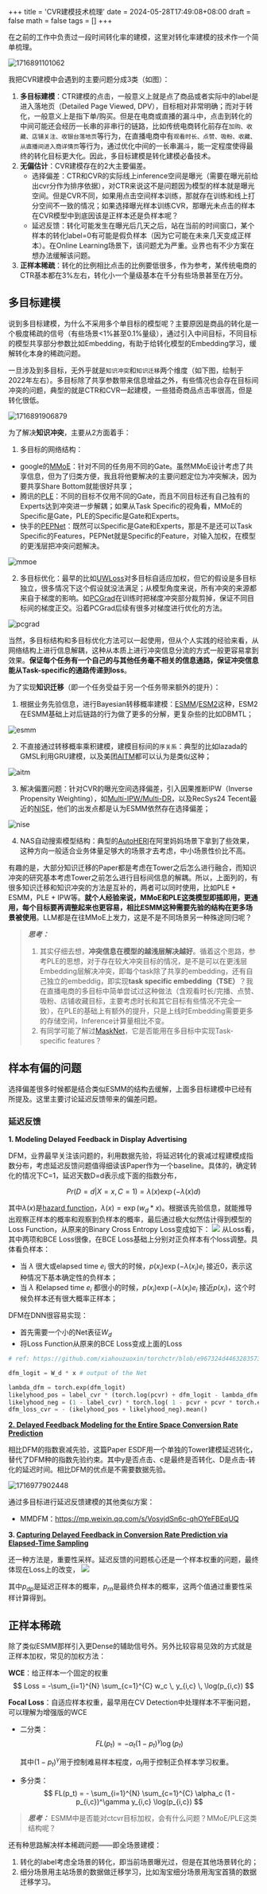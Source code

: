+++
title = 'CVR建模技术梳理'
date = 2024-05-28T17:49:08+08:00
draft = false
math = false
tags = []
+++

在之前的工作中负责过一段时间转化率的建模，这里对转化率建模的技术作一个简单梳理。

![1716891101062](assets/1716891101062.png)

我把CVR建模中会遇到的主要问题分成3类（如图）：
1. __多目标建模__：CTR建模的点击，一般意义上就是点了商品或者实际中的label是进入落地页（Detailed Page Viewed, DPV），目标相对非常明确；而对于转化，一般意义上是指下单/购买。但是在电商或直播的漏斗中，点击到转化的中间可能还会经历一长串的非串行的链路，比如传统电商转化前存在`加购、收藏、店铺关注、收银台落地页`等行为，在直播电商中有`观看时长、点赞、吸粉、收藏、从直播间进入商详情页`等行为，通过优化中间的一长串漏斗，能一定程度使得最终的转化目标更大化。因此，多目标建模是转化建模必备技术。
2. __无偏估计__：CVR建模存在的2大主要偏差。
    - 选择偏差：CTR和CVR的实际线上inference空间是曝光（需要在曝光前给出cvr分作为排序依据），对CTR来说这不是问题因为模型的样本就是曝光空间。但是CVR不同，如果用点击空间样本训练，那就存在训练和线上打分空间不一致的情况；如果选择曝光样本训练CVR，那曝光未点击的样本在CVR模型中到底因该是正样本还是负样本呢？
    - 延迟反馈：转化可能发生在曝光后几天之后，站在当前的时间窗口，某个样本的转化label=0有可能是假负样本（因为它可能在未来几天变成正样本）。在Online Learning场景下，该问题尤为严重。业界也有不少方案在想办法缓解该问题。
3. __正样本稀疏__：转化的比例相比点击的比例要低很多，作为参考，某传统电商的CTR基本都在3%左右，转化小一个量级基本在千分有些场景甚至在万分。

## 多目标建模

说到多目标建模，为什么不采用多个单目标的模型呢？主要原因是商品的转化是一个极度稀疏的信号（有些场景<1%甚至0.1%量级），通过引入中间目标，不同目标的模型共享部分参数比如Embedding，有助于给转化模型的Embedding学习，缓解转化本身的稀疏问题。

一旦涉及到多目标，无外乎就是`知识冲突`和`知识迁移`两个维度（如下图，绘制于2022年左右）。多目标除了共享参数带来信息增益之外，有些情况也会存在目标间冲突的问题，典型的就是CTR和CVR一起建模，一些猎奇商品点击率很高，但是转化很低。

![1716891906879](assets/1716891906879.png)

为了解决**知识冲突**，主要从2方面着手：
1. 多目标的网络结构：
- google的[MMoE](https://www.kdd.org/kdd2018/accepted-papers/view/modeling-task-relationships-in-multi-task-learning-with-multi-gate-mixture-)：针对不同的任务用不同的Gate。虽然MMoE设计考虑了共享信息，但为了归类方便，我且将他要解决的主要问题定位为冲突解决，因为要共享Share Bottom就能很好共享；
- 腾讯的[PLE](https://github.com/tangxyw/RecSysPapers/blob/main/Multi-Task/%5B2020%5D%5BTencent%5D%5BPLE%5D%20Progressive%20Layered%20Extraction%20%28PLE%29%20-%20A%20Novel%20Multi-Task%20Learning%20%28MTL%29%20Model%20for%20Personalized%20Recommendations.pdf)：不同的目标不仅用不同的Gate，而且不同目标还有自己独有的Experts达到冲突进一步解耦；如果从Task Specific的视角看，MMoE的Specific是Gate，PLE的Specific是Gate和Experts。
- 快手的[PEPNet](https://arxiv.org/abs/2302.01115)：既然可以Specific是Gate和Experts，那是不是还可以Task Specific的Features，PEPNet就是Specific的Feature，对输入加权，在模型的更浅层把冲突问题解决。

![mmoe](./assets/mmoe.png)

2. 多目标优化：最早的比如[UWLoss](https://arxiv.org/abs/1705.07115)对多目标自适应加权，但它的假设是多目标独立，很多情况下这个假设就没法满足；从模型角度来说，所有冲突的来源都来自于梯度的影响。如[PCGrad](https://arxiv.org/abs/2001.06782)在训练时把梯度冲突部分裁剪掉，保证不同目标间的梯度正交。沿着PCGrad后续有很多对梯度进行优化的方法。

![pcgrad](./assets/pcgrad.png)

当然，多目标结构和多目标优化方法可以一起使用，但从个人实践的经验来看，从网络结构上进行信息解耦，这种从本质上进行冲突信息分流的方式一般更容易拿到效果。**保证每个任务有一个自己的与其他任务毫不相关的信息通路，保证冲突信息能从Task-specific的通路传递到loss**。

为了实现**知识迁移**（即一个任务受益于另一个任务带来额外的提升）：
1. 根据业务先验信息，进行Bayesian转移概率建模：[ESMM](https://arxiv.org/abs/1804.07931)/[ESM2](https://arxiv.org/abs/1910.07099)这种，ESM2在ESMM基础上对后链路的行为做了更多的分解，更复杂些的比如DBMTL；

![esmm](./assets/esmm.png)

2. 不直接通过转移概率乘积建模，建模目标间的`序关系`：典型的比如lazada的GMSL利用GRU建模，以及美团[AITM](https://arxiv.org/abs/2105.08489)都可以认为是类似这种；

![aitm](./assets/aitm.png)

3. 解决偏置问题：针对CVR的曝光空间选择偏差，引入因果推断IPW（Inverse Propensity Weighting），如[Multi-IPW/Multi-DR](https://arxiv.org/abs/1910.09337)，以及RecSys24 Tecent最近的[NISE](https://dl.acm.org/doi/pdf/10.1145/3640457.3688151)，他们的出发点都是认为ESMM依然存在选择偏差；

![nise](./assets/nise.png)

4. NAS自动搜索模型结构：典型的[AutoHERI](https://dl.acm.org/doi/10.1145/3459637.3482061)在阿里妈妈场景下拿到了些效果，这种方向一般适合业务体量足够大的场景才去考虑，中小场景性价比不高。

有趣的是，大部分知识迁移的Paper都是考虑在Tower之后怎么进行融合，而知识冲突的研究基本考虑Tower之前怎么进行目标间信息的解耦。所以，上面列的，有很多知识迁移和知识冲突的方法是互补的，两者可以同时使用，比如PLE + ESMM，PLE + IPW等。__就个人经验来说，MMoE和PLE这类模型即插即用，更通用，每个目标要再调整起来也更容易，相比ESMM这种需要先验的结构在更多场景被使用__。LLM都是在往MMoE上发力，这是不是不同场景另一种殊途同归呢？

> ***思考：***
>
> 1. 其实仔细去想，**冲突信息在模型的越浅层解决越好**。循着这个思路，参考PLE的思想，对于存在较大冲突目标的情况，是不是可以在更浅层Embedding层解决冲突，即每个task除了共享的embedding，还有自己独立的embeddig，即实现**task specific embedding（TSE）**？我在直播电商的多目标中简单尝试过这种做法（含观看时长/完播、点赞、吸粉、店铺收藏目标，主要考虑时长和其它目标有些情况不完全一致），在PLE的基础上有额外的提升，只是上线时Embedding需要更多的存储空间，Inference计算量相比不变。
> 2. 有同学可能了解过[MaskNet](https://arxiv.org/abs/2102.07619)，它是否能用在多目标中实现Task-specific features？

## 样本有偏的问题

选择偏差很多时候都是结合类似ESMM的结构去缓解，上面多目标建模中已经有所提及。这里主要讨论延迟反馈带来的偏差问题。

### 延迟反馈

**1. Modeling Delayed Feedback in Display Advertising**

DFM，业界最早关注该问题的，利用数据先验，将延迟转化的衰减过程建模成指数分布，考虑延迟反馈问题值得细读该Paper作为一个baseline。具体的，确定转化的情况下C=1，延迟天数D=d表示成下面的指数分布，

$$
Pr(D=d|X=x,C=1)=\lambda(x) \exp(-\lambda(x) d)
$$

其中$\lambda(x)$是[hazard function](https://web.stanford.edu/~lutian/coursepdf/unit1.pdf)，$\lambda(x)=\exp(w_d*x)$。根据该先验信息，就能推导出观察正样本的概率和观察到负样本的概率，最后通过极大似然估计得到模型的Loss Function，从原来的Binary Cross Entropy Loss变成如下：
![](assets/20240724164735.png)
从Loss看，其中两项和BCE Loss很像，在BCE Loss基础上分别对正负样本有个loss调整。具体看负样本：

- 当 $\lambda$ 很大或elapsed time $e_i$ 很大的时候，$p(x_i)\exp(-\lambda(x_i)e_i$ 接近0，表示这种情况下基本确定性的负样本；
- 当 $\lambda$ 和elapsed time $e_i$ 都很小的时候，$p(x_i)\exp(-\lambda(x_i)e_i$ 接近$p(x_i)$，这个时候负样本还有很大概率正样本；

DFM在DNN很容易实现：

- 首先需要一个小的Net表征$W_d$
- 将Loss Function从原来的BCE Loss变成上面的Loss

```python
# ref: https://github.com/xiahouzuoxin/torchctr/blob/e967324d446328357379cd649d367a5c4b2fac32/torchctr/losses/classification.py#L3

dfm_logit = W_d * x # output of the Net

lambda_dfm = torch.exp(dfm_logit)
likelyhood_pos = label_cvr * (torch.log(pcvr) + dfm_logit - lambda_dfm * elapsed_days_sold)
likelyhood_neg = (1 - label_cvr) * torch.log( 1 - pcvr + pcvr * torch.exp(-lambda_dfm * elapsed_days_sold) )
dfm_loss_cvr = - (ikelyhood_pos + likelyhood_neg).mean()
```

[**2. Delayed Feedback Modeling for the Entire Space Conversion Rate Prediction**](https://arxiv.org/pdf/2011.11826)

相比DFM的指数衰减先验，这篇Paper ESDF用一个单独的Tower建模延迟转化，替代了DFM种的指数先验约束。其中y是否点击、c是最终是否转化、D是点击-转化的延迟时间。相比DFM的优点是不需要数据先验。

![1716977902448](assets/1716977902448.png)

通过多目标进行延迟反馈建模的其他类似方案：
- MMDFM：https://mp.weixin.qq.com/s/VosvjdSn6c-qhOYeFBEqUQ

**3. [Capturing Delayed Feedback in Conversion Rate Prediction via Elapsed-Time Sampling](https://arxiv.org/pdf/2012.03245)**

还一种方法是，重要性采样。延迟反馈的问题核心还是一个样本权重的问题，最终体现在Loss上的改变，
![](assets/2024072454142.png)

其中$p_{dp}$是延迟正样本的概率，$p_{rn}$是最终负样本的概率，这两个值通过重要性采样计算得到。

## 正样本稀疏

除了类似ESMM那样引入更Dense的辅助信号外。另外比较容易见效的方式就是正样本加权，常见的加权方法：

**WCE**：给正样本一个固定的权重
$$
Loss = -\sum_{i=1}^{N} \sum_{c=1}^{C} w_c \, y_{i,c} \, \log(p_{i,c})
$$

**Focal Loss**：自适应样本权重，最早用在CV Detection中处理样本不平衡问题，可以理解为增强版的WCE
- 二分类：
    $$
    FL(p_t) = - \alpha_t (1 - p_t)^\gamma \log(p_t)
    $$

    其中$(1-p_t)^{\gamma}$用于控制难易样本程度，$\alpha_t$用于控制正负样本学习权重。
- 多分类：
    $$
    FL(p_t) = - \sum_{i=1}^{N} \sum_{c=1}^{C} \alpha_c (1 - p_{i,c})^\gamma y_{i,c} \log(p_{i,c})
    $$

> ***思考：***
> ESMM中是否能对ctcvr目标加权，会有什么问题？MMoE/PLE这类结构呢？

还有种思路解决样本稀疏问题——即全场景建模：
1. 转化的label考虑全场景的转化，即当前场景曝光过，但是在其他场景转化的；
2. 细分场景用主站场景的数据做迁移学习，比如淘宝细分场景用淘宝首猜的数据迁移学习。
